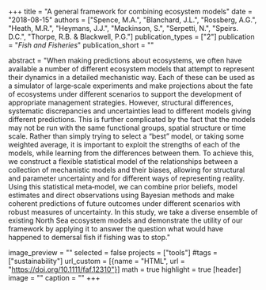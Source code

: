 +++
title = "A general framework for combining ecosystem models"
date = "2018-08-15"
authors = ["Spence, M.A.", "Blanchard, J.L.", "Rossberg, A.G.", "Heath, M.R.", "Heymans, J.J.", "Mackinson, S.", "Serpetti, N.", "Speirs. D.C.", "Thorpe, R.B. & Blackwell, P.G."]
publication_types = ["2"]
publication = "_Fish and Fisheries_"
publication_short = ""

abstract = "When making predictions about ecosystems, we often have available a number of different ecosystem models that attempt to represent their dynamics in a detailed mechanistic way. Each of these can be used as a simulator of large‐scale experiments and make projections about the fate of ecosystems under different scenarios to support the development of appropriate management strategies. However, structural differences, systematic discrepancies and uncertainties lead to different models giving different predictions. This is further complicated by the fact that the models may not be run with the same functional groups, spatial structure or time scale. Rather than simply trying to select a “best” model, or taking some weighted average, it is important to exploit the strengths of each of the models, while learning from the differences between them. To achieve this, we construct a flexible statistical model of the relationships between a collection of mechanistic models and their biases, allowing for structural and parameter uncertainty and for different ways of representing reality. Using this statistical meta‐model, we can combine prior beliefs, model estimates and direct observations using Bayesian methods and make coherent predictions of future outcomes under different scenarios with robust measures of uncertainty. In this study, we take a diverse ensemble of existing North Sea ecosystem models and demonstrate the utility of our framework by applying it to answer the question what would have happened to demersal fish if fishing was to stop."

image_preview = ""
selected = false
projects = ["tools"]
#tags = ["sustainability"]
url_custom = [{name = "HTML", url = "https://doi.org/10.1111/faf.12310"}]
math = true
highlight = true
[header]
image = ""
caption = ""
+++


